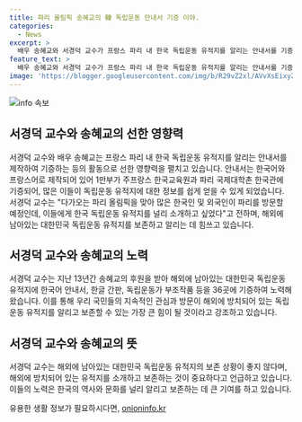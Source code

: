 ```yaml
---
title: 파리 올림픽 송혜교의 韓 독립운동 안내서 기증 이야.
categories:
  - News
excerpt: >
  배우 송혜교와 서경덕 교수가 프랑스 파리 내 한국 독립운동 유적지를 알리는 안내서를 기증했다. 안내서는 한국어와 프랑스어로 제작되어 1만부를 기증해 누구나 이용할 수 있게 했다. 서 교수는 파리 올림픽을 앞두고 많은 사람들에게 한국 독립운동 유적지를 소개하고 싶었다며 해외에 있는 유적지를 알리고 보존하기 위해 국민들의 관심과 방문이 중요하다고 강조했다. 이들은 지난 13년간 36곳에 한국어 안내서, 한글 간판, 부조작품 등을 기증했다.
feature_text: >
  배우 송혜교와 서경덕 교수가 프랑스 파리 내 한국 독립운동 유적지를 알리는 안내서를 기증했다. 안내서는 한국어와 프랑스어로 제작되어 1만부를 기증해 누구나 이용할 수 있게 했다. 서 교수는 파리 올림픽을 앞두고 많은 사람들에게 한국 독립운동 유적지를 소개하고 싶었다며 해외에 있는 유적지를 알리고 보존하기 위해 국민들의 관심과 방문이 중요하다고 강조했다. 이들은 지난 13년간 36곳에 한국어 안내서, 한글 간판, 부조작품 등을 기증했다.
image: 'https://blogger.googleusercontent.com/img/b/R29vZ2xl/AVvXsEixyZcFfHzMRdzZMjFBmAUKJYCLCGyLL1o632UiGVXcaFdKo_bkvkuCioo0uUKlGfBVcT3P84aROyZIXSBEx3Aw5nCQ3pTgDom1WDC4m8eifvWiAmWEEVb4x6G_l8C0QH225ldMjyaFvpxGEBGNO37VmDTDMHGhJPq73UglMfDca1-0aw/s1600/blogspot.png'
---
```


<p><img src="https://blogger.googleusercontent.com/img/b/R29vZ2xl/AVvXsEixyZcFfHzMRdzZMjFBmAUKJYCLCGyLL1o632UiGVXcaFdKo_bkvkuCioo0uUKlGfBVcT3P84aROyZIXSBEx3Aw5nCQ3pTgDom1WDC4m8eifvWiAmWEEVb4x6G_l8C0QH225ldMjyaFvpxGEBGNO37VmDTDMHGhJPq73UglMfDca1-0aw/s1600/blogspot.png" alt="info 속보" /></p>

<h2 data-ke-size="size26">서경덕 교수와 송혜교의 선한 영향력</h2>

<p>서경덕 교수와 배우 송혜교는 프랑스 파리 내 한국 독립운동 유적지를 알리는 안내서를 제작하여 기증하는 등의 활동으로 선한 영향력을 펼치고 있습니다. 안내서는 한국어와 프랑스어로 제작되어 있어 1만부가 주프랑스 한국교육원과 파리 국제대학촌 한국관에 기증되어, 많은 이들이 독립운동 유적지에 대한 정보를 쉽게 얻을 수 있게 되었습니다. 서경덕 교수는 "다가오는 파리 올림픽을 맞아 많은 한국인 및 외국인이 파리를 방문할 예정인데, 이들에게 한국 독립운동 유적지를 널리 소개하고 싶었다"고 전하며, 해외에 남아있는 대한민국 독립운동 유적지를 보존하고 알리는 데 힘쓰고 있습니다.</p>

<h2 data-ke-size="size26">서경덕 교수와 송혜교의 노력</h2>

<p>서경덕 교수는 지난 13년간 송혜교의 후원을 받아 해외에 남아있는 대한민국 독립운동 유적지에 한국어 안내서, 한글 간판, 독립운동가 부조작품 등을 36곳에 기증하여 노력해 왔습니다. 이를 통해 우리 국민들의 지속적인 관심과 방문이 해외에 방치되어 있는 독립운동 유적지를 알리고 보존할 수 있는 가장 큰 힘이 될 것이라고 강조하고 있습니다.</p>

<h2 data-ke-size="size26">서경덕 교수와 송혜교의 뜻</h2>

<p>서경덕 교수는 해외에 남아있는 대한민국 독립운동 유적지의 보존 상황이 좋지 않다며, 해외에 방치되어 있는 유적지를 소개하고 보존하는 것이 중요하다고 언급하고 있습니다. 이들의 노력은 한국의 역사와 문화를 널리 알리고 보존하는 데 큰 기여를 하고 있습니다.</p>
유용한 생활 정보가 필요하시다면, <a href="https://onioninfo.kr" rel="dofollow">onioninfo.kr</a>


